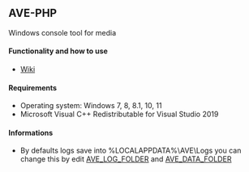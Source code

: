 ## AVE-PHP
Windows console tool for media

#### Functionality and how to use
- [Wiki](https://github.com/AbyssMorgan/AVE-PHP/wiki)

#### Requirements
- Operating system: Windows 7, 8, 8.1, 10, 11
- Microsoft Visual C++ Redistributable for Visual Studio 2019

#### Informations
- By defaults logs save into %LOCALAPPDATA%\\AVE\\Logs you can change this by edit [AVE_LOG_FOLDER](https://github.com/AbyssMorgan/AVE-PHP/wiki/config#AVE_LOG_FOLDER) and [AVE_DATA_FOLDER](https://github.com/AbyssMorgan/AVE-PHP/wiki/config#AVE_DATA_FOLDER)
